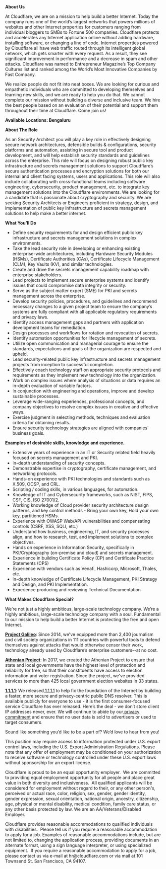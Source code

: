 <div class="content-intro">
	<div><strong>About Us</strong></div>
	<div>
		<p>At Cloudflare, we are on a mission to help build a better Internet. Today the company runs one of the world’s largest networks that powers millions of websites and other Internet properties for customers ranging from individual bloggers to SMBs to Fortune 500 companies. Cloudflare protects and accelerates any Internet application online without adding hardware, installing software, or changing a line of code. Internet properties powered by Cloudflare all have web traffic routed through its intelligent global network, which gets smarter with every request. As a result, they see significant improvement in performance and a decrease in spam and other attacks. Cloudflare was named to Entrepreneur Magazine’s Top Company Cultures list and ranked among the World’s Most Innovative Companies by Fast Company.&nbsp;</p>
		<p><span style="font-weight: 400;">We realize people do not fit into neat boxes. We are looking for curious and empathetic individuals who are committed to developing themselves and learning new skills, and we are ready to help you do that. We cannot complete our mission without building a diverse and inclusive team. We hire the best people based on an evaluation of their potential and support them throughout their time at Cloudflare. Come join us!&nbsp;</span></p>
	</div>
</div>
<p><strong>Available Locations: <span class="il">Bengaluru</span></strong></p>
<p><strong>About The Role&nbsp;</strong></p>
<p>As an Security Architect you will play a key role in effectively designing secure network architectures, defensible builds &amp; configurations, security platforms and automation, assisting in secure tool and product development, and will help establish security standards and guidelines across the enterprise. This role will focus on designing robust public key infrastructure and secrets management solutions to support Cloudflare’s secure authentication processes and encryption solutions for both our internal and client facing systems, users and applications. This role will also include collaborating with cross-functional teams including software engineering, cybersecurity, product management, etc. to integrate key management solutions into the Cloudflare environments. We are looking for a candidate that is passionate about cryptography and security. We are seeking Security Architects or Engineers proficient in strategy, design, and implementation of public key infrastructure and secrets management solutions to help make a better internet.</p>
<p><strong>What You’ll Do</strong></p>
<ul>
	<li>Define security requirements for and design efficient public key infrastructure and secrets management solutions in complex environments.</li>
	<li>Take the lead security role in developing or enhancing existing enterprise-wide architectures, including Hardware Security Modules (HSMs), Certificate Authorities (CAs), Certificate Lifecycle Management (CLM), Key Vaults (KV), and similar technologies.</li>
	<li>Create and drive the secrets management capability roadmap with enterprise stakeholders.</li>
	<li>Lead projects to implement secure enterprise systems and identify issues that could compromise data integrity or security.</li>
	<li>Serve as the subject matter expert (SME) for PKI and secrets management across the enterprise.</li>
	<li>Develop security policies, procedures, and guidelines and recommend necessary changes to a given project team to ensure the company’s systems are fully compliant with all applicable regulatory requirements and privacy laws.</li>
	<li>Identify access management gaps and partners with application development teams for remediation.</li>
	<li>Design processes and workflows for rotation and revocation of secrets.</li>
	<li>Identify automation opportunities for lifecycle management of secrets.</li>
	<li>Utilize open communication and managerial courage to ensure the standards, expectations and goals of the organization are respected and upheld.</li>
	<li>Lead security-related public key infrastructure and secrets management projects from inception to successful completion.&nbsp;</li>
	<li>Effectively coach technology staff on appropriate security protocols and requirements as they implement new technology into the organization.</li>
	<li>Work on complex issues where analysis of situations or data requires an in-depth evaluation of variable factors.&nbsp;</li>
	<li>In conjunction with engineering and operations, improve and develop sustainable processes.</li>
	<li>Leverage wide-ranging experiences, professional concepts, and company objectives to resolve complex issues in creative and effective ways.</li>
	<li>Exercise judgment in selecting methods, techniques and evaluation criteria for obtaining results.</li>
	<li>Ensure security technology strategies are aligned with companies' business goals.</li>
</ul>
<p><strong>Examples of desirable skills, knowledge and experience.</strong></p>
<ul>
	<li>Extensive years of experience in an IT or Security related field heavily focused on secrets management and PKI.</li>
	<li>In-depth understanding of security concepts.</li>
	<li>Demonstrable expertise in cryptography, certificate management, and networking protocols.</li>
	<li>Hands-on experience with PKI technologies and standards such as X.509, OCSP, and CRL.</li>
	<li>Scripting / coding skills, in various languages, for automation.</li>
	<li>Knowledge of IT and Cybersecurity frameworks, such as NIST, FIPS, CSF, CIS, ISO 27001/2.</li>
	<li>Working knowledge of Cloud provider security architecture design patterns, and key control methods - Bring your own key, Hold your own key, partitioned HSMs.</li>
	<li>Experience with OWASP Web/API vulnerabilities and compensating controls (CSRF, XSS, SQLI, etc.)</li>
	<li>Understand how business, engineering, IT, and security processes align, and how to research, test, and implement solutions to complex objectives.</li>
	<li>Hands on experience in Information Security, specifically in PKI/Cryptography (on-premise and cloud) and secrets management.</li>
	<li>Experience in building Certificate Policy (CP) and Certificate Practice Statements (CPS)</li>
	<li>Experience with vendors such as Venafi, Hashicorp, Microsoft, Thales, etc.</li>
	<li>In-depth knowledge of Certificate Lifecycle Management, PKI Strategy and Design, and PKI Implementation.</li>
	<li>Experience producing and reviewing Technical Documentation</li>
</ul>
<div class="content-conclusion">
	<p><strong>What Makes Cloudflare Special?</strong></p>
	<p><span style="font-weight: 400;">We’re not just a highly ambitious, large-scale technology company. We’re a highly ambitious, large-scale technology company with a soul. Fundamental to our mission to help build a better Internet is protecting the free and open Internet.</span></p>
	<p><a href="https://blog.cloudflare.com/protecting-free-expression-online/"><strong>Project Galileo</strong></a><span style="font-weight: 400;">: Since 2014, we've equipped more than 2,400 journalism and civil society organizations in 111 countries with powerful tools to defend themselves against attacks that would otherwise censor their work, technology already used by Cloudflare’s enterprise customers--at no cost.</span></p>
	<p><strong><a href="https://www.cloudflare.com/athenian/">Athenian Project</a></strong><span style="font-weight: 400;">: In 2017, we created the Athenian Project to ensure that state and local governments have the highest level of protection and reliability for free, so that their constituents have access to election information and voter registration. Since the project, we've provided services to more than 425 local government election websites in 33 states.</span></p>
	<p><a href="https://1.1.1.1/"><strong>1.1.1.1</strong></a><span style="font-weight: 400;">: We released</span><a href="https://1.1.1.1/"> <span style="font-weight: 400;">1.1.1.1</span></a><span style="font-weight: 400;"> to help fix the foundation of the Internet by building a faster, more secure and privacy-centric public DNS resolver. This is available publicly for everyone to use - it is the first consumer-focused service Cloudflare has ever released. Here’s the deal - we don’t store client IP addresses never, ever. We will continue to abide by our</span><a href="https://developers.cloudflare.com/1.1.1.1/privacy/public-dns-resolver"> privacy commitment</a><span style="font-weight: 400;"> and ensure that no user data is sold to advertisers or used to target consumers.</span></p>
	<p><span style="font-weight: 400;">Sound like something you’d like to be a part of? We’d love to hear from you!</span></p>
	<p><span style="font-weight: 400;">This position may require access to information protected under U.S. export control laws, including the U.S. Export Administration Regulations. Please note that any offer of employment may be conditioned on your authorization to receive software or technology controlled under these U.S. export laws without sponsorship for an export license.</span></p>
	<p><span style="font-weight: 400;">Cloudflare is proud to be an equal opportunity employer. &nbsp;We are committed to providing equal employment opportunity for all people and place great value in both diversity and inclusiveness. &nbsp;All qualified applicants will be considered for employment without regard to their, or any other person's, perceived or actual</span> <span style="font-weight: 400;">race, color, religion, sex, gender, gender identity, gender expression, sexual orientation, national origin, ancestry, citizenship, age, physical or mental disability, medical condition, family care status, or any other basis protected by law. </span><span style="font-weight: 400;">We are an AA/Veterans/Disabled Employer.</span></p>
	<p><span style="font-weight: 400;">Cloudflare provides reasonable accommodations to qualified individuals with disabilities. &nbsp;Please tell us if you require a reasonable accommodation to apply for a job. Examples of reasonable accommodations include, but are not limited to, changing the application process, providing documents in an alternate format, using a sign language interpreter, or using specialized equipment. &nbsp;If you require a reasonable accommodation to apply for a job, please contact us via e-mail at </span><span style="font-weight: 400;">hr@cloudflare.com</span><span style="font-weight: 400;"> or via mail at 101 Townsend St. San Francisco, CA 94107.</span></p>
</div>